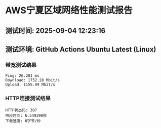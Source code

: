 # AWS宁夏区域网络性能测试报告
## 测试时间: 2025-09-04 12:23:16
## 测试环境: GitHub Actions Ubuntu Latest (Linux)

### 带宽测试结果
```
Ping: 26.281 ms
Download: 1752.28 Mbit/s
Upload: 1155.99 Mbit/s
```

### HTTP连接测试结果
```
HTTP状态码: 307
响应时间: 6.549398秒
下载速度: 0字节/秒
```


